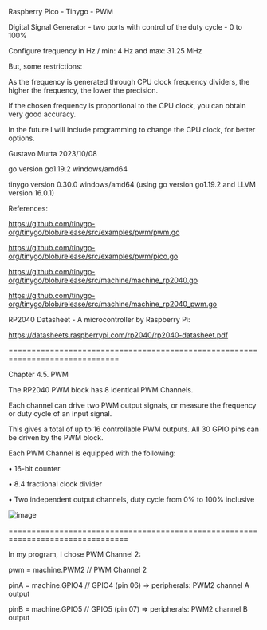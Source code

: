 Raspberry Pico - Tinygo - PWM 

Digital Signal Generator - two ports with control of the duty cycle - 0 to 100% 

Configure frequency in Hz / min: 4 Hz and max: 31.25 MHz

But, some restrictions: 

As the frequency is generated through CPU clock frequency dividers, the higher the frequency, the lower the precision.

If the chosen frequency is proportional to the CPU clock, you can obtain very good accuracy.

In the future I will include programming to change the CPU clock, for better options.

Gustavo Murta 2023/10/08

go version go1.19.2 windows/amd64

tinygo version 0.30.0 windows/amd64 (using go version go1.19.2 and LLVM version 16.0.1)

References:

https://github.com/tinygo-org/tinygo/blob/release/src/examples/pwm/pwm.go

https://github.com/tinygo-org/tinygo/blob/release/src/examples/pwm/pico.go

https://github.com/tinygo-org/tinygo/blob/release/src/machine/machine_rp2040.go

https://github.com/tinygo-org/tinygo/blob/release/src/machine/machine_rp2040_pwm.go

RP2040 Datasheet - A microcontroller by Raspberry Pi:

https://datasheets.raspberrypi.com/rp2040/rp2040-datasheet.pdf

==============================================================================

Chapter 4.5. PWM 

The RP2040 PWM block has 8 identical PWM Channels. 

Each channel can drive two PWM output signals, or measure the frequency or duty cycle of an input signal.

This gives a total of up to 16 controllable PWM outputs. All 30 GPIO pins can be driven by the PWM block.

Each PWM Channel is equipped with the following:

• 16-bit counter

• 8.4 fractional clock divider

• Two independent output channels, duty cycle from 0% to 100% inclusive

![image](https://github.com/Gustavomurta/tinyGo_my_experiments/assets/4587366/b5ea8897-5f1b-49bd-b195-0381b2e7086a)




================================================================================

In my program, I chose PWM Channel 2:

pwm  = machine.PWM2  // PWM Channel 2

pinA = machine.GPIO4 // GPIO4 (pin 06) =>  peripherals: PWM2 channel A output

pinB = machine.GPIO5 // GPIO5 (pin 07) =>  peripherals: PWM2 channel B output
